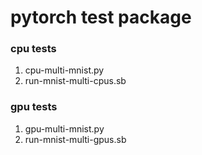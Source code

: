 # pytorch test package

### cpu tests

1. cpu-multi-mnist.py
2. run-mnist-multi-cpus.sb

### gpu tests

1. gpu-multi-mnist.py
2. run-mnist-multi-gpus.sb

